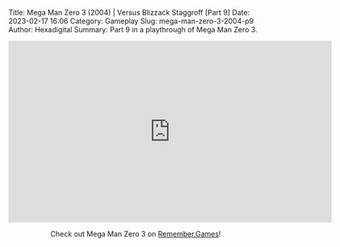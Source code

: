Title: Mega Man Zero 3 (2004) | Versus Blizzack Staggroff [Part 9]
Date: 2023-02-17 16:06
Category: Gameplay
Slug: mega-man-zero-3-2004-p9
Author: Hexadigital
Summary: Part 9 in a playthrough of Mega Man Zero 3.

<center><iframe src="https://www.youtube.com/embed/54P5JvntFr4?feature=oembed" allow="accelerometer; autoplay; encrypted-media; gyroscope; picture-in-picture" width="640" height="360" frameborder="0"></iframe>

Check out Mega Man Zero 3 on [Remember.Games](https://remember.games/game/4374/mega-man-zero-3/)!</center>

